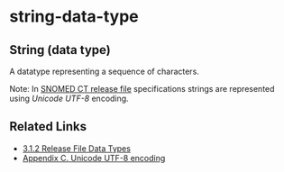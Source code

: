 # string-data-type

## String (data type)

A datatype representing a sequence of characters.

Note: In [SNOMED CT release file](https://confluence.ihtsdotools.org/display/DOCGLOSS/SNOMED+CT+release+file) specifications strings are represented using _Unicode_ _UTF-8_ encoding.

## Related Links

* [3.1.2 Release File Data Types](../../../../../3.1.2-Release-File-Data-Types_28739352.html)
* [Appendix C. Unicode UTF-8 encoding](../../../../../Appendix-C.-Unicode-UTF-8-encoding_33490103.html)
